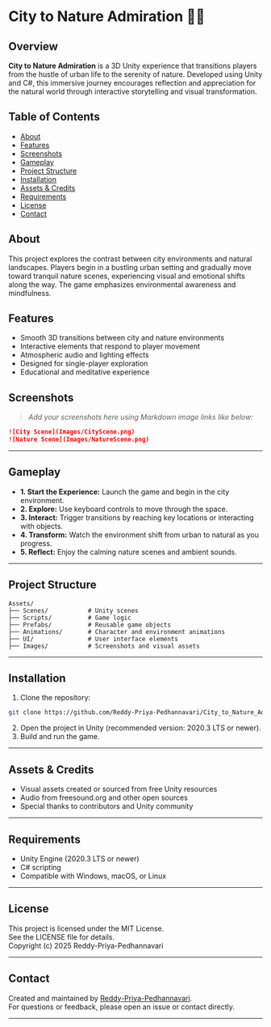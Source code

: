 # City to Nature Admiration 🌆🌿

## Overview

**City to Nature Admiration** is a 3D Unity experience that transitions players from the hustle of urban life to the serenity of nature. Developed using Unity and C#, this immersive journey encourages reflection and appreciation for the natural world through interactive storytelling and visual transformation.

## Table of Contents

- [About](#about)
- [Features](#features)
- [Screenshots](#screenshots)
- [Gameplay](#gameplay)
- [Project Structure](#project-structure)
- [Installation](#installation)
- [Assets & Credits](#assets--credits)
- [Requirements](#requirements)
- [License](#license)
- [Contact](#contact)

## About

This project explores the contrast between city environments and natural landscapes. Players begin in a bustling urban setting and gradually move toward tranquil nature scenes, experiencing visual and emotional shifts along the way. The game emphasizes environmental awareness and mindfulness.

## Features

- Smooth 3D transitions between city and nature environments
- Interactive elements that respond to player movement
- Atmospheric audio and lighting effects
- Designed for single-player exploration
- Educational and meditative experience

## Screenshots

> _Add your screenshots here using Markdown image links like below:_

```markdown
![City Scene](Images/CityScene.png)
![Nature Scene](Images/NatureScene.png)
```
---
## Gameplay
  * **1. Start the Experience:** Launch the game and begin in the city environment.
  * **2. Explore:** Use keyboard controls to move through the space.
  * **3. Interact:** Trigger transitions by reaching key locations or interacting with objects.
  * **4. Transform:** Watch the environment shift from urban to natural as you progress.
  * **5. Reflect:** Enjoy the calming nature scenes and ambient sounds.

---

## Project Structure

```
Assets/
├── Scenes/           # Unity scenes
├── Scripts/          # Game logic
├── Prefabs/          # Reusable game objects
├── Animations/       # Character and environment animations
├── UI/               # User interface elements
├── Images/           # Screenshots and visual assets
```

---

## Installation

1. Clone the repository:
```Bash
git clone https://github.com/Reddy-Priya-Pedhannavari/City_to_Nature_Admiration_Unity.git
```
2. Open the project in Unity (recommended version: 2020.3 LTS or newer).
3. Build and run the game.
   
---
## Assets & Credits
 * Visual assets created or sourced from free Unity resources
 * Audio from freesound.org and other open sources
 * Special thanks to contributors and Unity community

---

## Requirements
 * Unity Engine (2020.3 LTS or newer)
 * C# scripting
 * Compatible with Windows, macOS, or Linux

---

## License

This project is licensed under the MIT License.  
See the LICENSE file for details.  
Copyright (c) 2025 Reddy-Priya-Pedhannavari

---

## Contact

Created and maintained by [Reddy-Priya-Pedhannavari](https://github.com/Reddy-Priya-Pedhannavari).  
For questions or feedback, please open an issue or contact directly.

---

